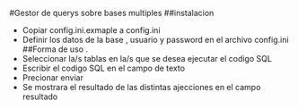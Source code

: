 #Gestor de querys sobre bases multiples 
##instalacion 
* Copiar config.ini.exmaple a config.ini 
* Definir los datos de la base  , usuario y password en el archivo config.ini
##Forma de uso . 
* Seleccionar la/s tablas en la/s que se desea ejecutar el codigo SQL
* Escribir el codigo SQL en el campo de texto 
* Precionar enviar 
* Se mostrara el resultado de las distintas ajecciones en el campo resultado 
